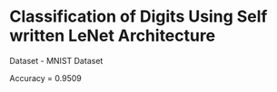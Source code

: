 # Classification of Digits Using Self written LeNet Architecture

Dataset - MNIST Dataset

Accuracy = 0.9509
